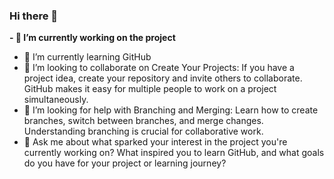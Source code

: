 ### Hi there 👋


**- 🔭 I’m currently working on the project**
- 🌱 I’m currently learning GitHub
- 👯 I’m looking to collaborate on Create Your Projects: If you have a project idea, 
create your repository and invite others to collaborate. GitHub makes it easy for multiple
people to work on a project simultaneously.
- 🤔 I’m looking for help with Branching and Merging: Learn how to create branches, switch 
between branches, and merge changes. Understanding branching is crucial for collaborative work.
- 💬 Ask me about  what sparked your interest in the project you're currently working on? 
What inspired you to learn GitHub, and what goals do you have for your project or learning
journey?





